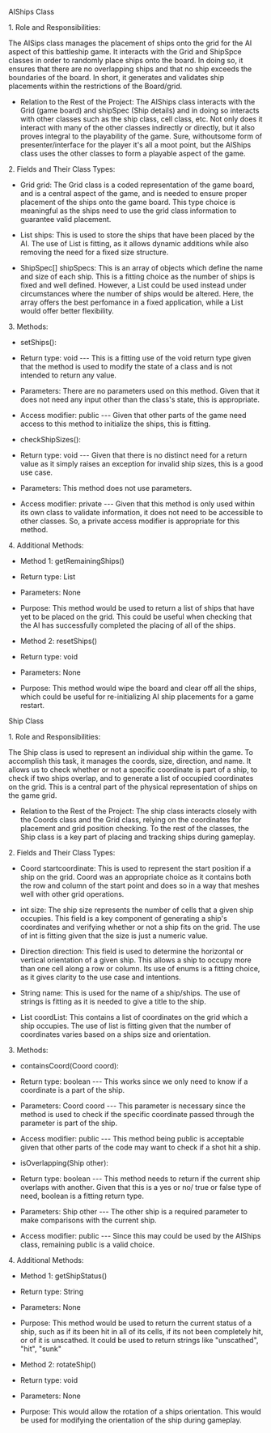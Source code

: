 AIShips Class 

1\. Role and Responsibilities: 

The AISips class manages the placement of ships onto the grid for the AI aspect of this battleship game. It interacts with the Grid and ShipSpce classes in order to randomly place ships onto the board. In doing so, it ensures that there are no overlapping ships and that no ship exceeds the boundaries of the board. In short, it generates and validates ship placements within the restrictions of the Board/grid. 

-   Relation to the Rest of the Project:  The AIShips class interacts with the Grid (game board) and shipSpec (Ship details) and in doing so interacts with other classes such as the ship class, cell class, etc. Not only does it interact with many of the other classes indirectly or directly, but it also proves integral to the playability of the game. Sure, withoutsome form of presenter/interface for the player it's all a moot point, but the AIShips class uses the other classes to form a playable aspect of the game. 

2\. Fields and Their Class Types: 

-   Grid grid:  The Grid class is a coded representation of the game board, and is a central aspect of the game, and is needed to ensure proper placement of the ships onto the game board. This type choice is meaningful as the ships need to use the grid class information to guarantee valid placement. 

-   List<Ship> ships:  This is used to store the ships that have been placed by the AI. The use of List is fitting, as it allows dynamic additions while also removing the need for a fixed size structure. 

-   ShipSpec[] shipSpecs:  This is an array of objects which define the name and size of each ship. This is a fitting choice as the number of ships is fixed and well defined. However, a List<ShipSpec> could be used instead under circumstances where the number of ships would be altered. Here, the array offers the best perfomance in a fixed application, while a List would offer better flexibility. 

3\. Methods: 

-   setShips(): 

-   Return type:  void --- This is a fitting use of the void return type given that the method is used to modify the state of a class and is not intended to return any value. 

-   Parameters:  There are no parameters used on this method. Given that it does not need any input other than the class's state, this is appropriate. 

-   Access modifier:  public --- Given that other parts of the game need access to this method to initialize the ships, this is fitting. 

-   checkShipSizes(): 

-   Return type:  void --- Given that there is no distinct need for a return value as it simply raises an exception for invalid ship sizes, this is a good use case. 

-   Parameters:  This method does not use parameters. 

-   Access modifier:  private --- Given that this method is only used within its own class to validate information, it does not need to be accessible to other classes. So,  a private access modifier is appropriate for this method. 

4\. Additional Methods: 

-   Method 1: getRemainingShips() 

-   Return type:  List<Ship> 

-   Parameters: None 

-   Purpose:  This method would be used to return a list of ships that have yet to be placed on the grid. This could be useful when checking that the AI has successfully completed the placing of all of the ships. 

-   Method 2: resetShips() 

-   Return type:  void 

-   Parameters: None 

-   Purpose:  This method would wipe the board and clear off all the ships, which could be useful for re-initializing AI ship placements for a game restart.  

Ship Class 

1\. Role and Responsibilities: 

The Ship class is used to represent an individual ship within the game. To accomplish this task, it manages the coords, size, direction, and name. It allows us to check whether or not a specific coordinate is part of a ship, to check if two ships overlap, and to generate a list of occupied coordinates on the grid.  This is a central part of the physical representation of ships on the game grid. 

-   Relation to the Rest of the Project:  The ship class interacts closely with the Coords class and the Grid class, relying on the coordinates for placement and grid position checking. To the rest of the classes, the Ship class is a key part of placing and tracking ships during gameplay. 

2\. Fields and Their Class Types: 

-   Coord startcoordinate:  This is used to represent the start position if a ship on the grid. Coord was an appropriate choice as it contains both the row and column of the start point and does so in a way that meshes well with other grid operations.  

-   int size:  The ship size represents the number of cells that a given ship occupies. This field is a key component of generating a ship's coordinates and verifying whether or not a ship fits on the grid. The use of int is fitting given that the size is just a numeric value. 

-   Direction direction:  This field is used to determine the horizontal or vertical orientation of a given ship. This allows a ship to occupy more than one cell along a row or column. Its use of enums is a fitting choice, as it gives clarity to the use case and intentions. 

-   String name:  This is used for the name of a ship/ships. The use of strings is fitting as it is needed to give a title to the ship. 

-   List<Coord> coordList:  This contains a list of coordinates on the grid which a ship occupies. The use of list is fitting given that the number of coordinates varies based on a ships size and orientation. 

3\. Methods: 

-   containsCoord(Coord coord): 

-   Return type:  boolean --- This works since we only need to know if a coordinate is a part of the ship. 

-   Parameters:  Coord coord --- This parameter is necessary since the method is used to check if the specific coordinate passed through the parameter is part of the ship. 

-   Access modifier:  public --- This method being public is acceptable given that other parts of the code may want to check if a shot hit a ship. 

-   isOverlapping(Ship other): 

-   Return type:  boolean --- This method needs to return if the current ship overlaps with another. Given that this is a yes or no/ true or false type of need, boolean is a fitting return type. 

-   Parameters:  Ship other --- The other ship is a required parameter to make comparisons with the current ship. 

-   Access modifier:  public --- Since this may could be used by the AIShips class, remaining public is a valid choice. 

4\. Additional Methods: 

-   Method 1: getShipStatus() 

-   Return type:  String 

-   Parameters: None 

-   Purpose:  This method would be used to return the current status of a ship, such as if its been hit in all of its cells, if its not been completely hit, or of it is unscathed. It could be used to return strings like "unscathed", "hit", "sunk" 

-   Method 2: rotateShip() 

-   Return type:  void 

-   Parameters: None 

-   Purpose:  This would allow the rotation of a ships orientation. This would be used for modifying the orientation of the ship during gameplay.
